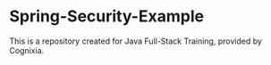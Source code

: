 # Spring-Security-Example
This is a repository created for Java Full-Stack Training, provided by Cognixia.
